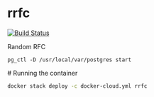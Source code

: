 # rrfc

[![Build Status](https://travis-ci.org/Skarlso/rrfc.svg?branch=master)](https://travis-ci.org/Skarlso/rrfc)

Random RFC

`pg_ctl -D /usr/local/var/postgres start`

# Running the container

```bash
docker stack deploy -c docker-cloud.yml rrfc
```
